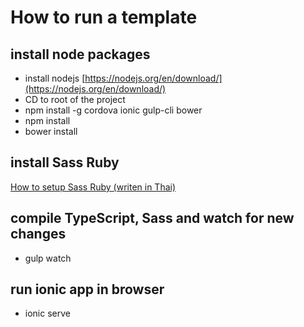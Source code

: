 # How to run a template

## install node packages
* install nodejs [https://nodejs.org/en/download/](https://nodejs.org/en/download/)
* CD to root of the project
* npm install -g cordova ionic gulp-cli bower
* npm install
* bower install 

## install Sass Ruby
[How to setup Sass Ruby (writen in Thai)](http://codesanook.com/setup-sass-on-windows-and-use-watch-command-to-auto-convert-css-file) 

## compile TypeScript, Sass and watch for new changes
* gulp watch

## run ionic app in browser
* ionic serve